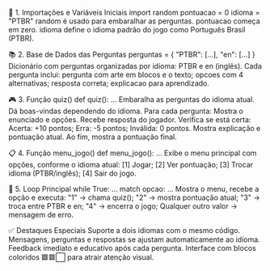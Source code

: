 🧩 1. Importações e Variáveis Iniciais
import random
pontuacao = 0
idioma = "PTBR"
random é usado para embaralhar as perguntas.
pontuacao começa em zero.
idioma define o idioma padrão do jogo como Português Brasil (PTBR).

📚 2. Base de Dados das Perguntas
perguntas = {
    "PTBR": [...],
    "en": [...]
}
Dicionário com perguntas organizadas por idioma: PTBR e en (inglês).
Cada pergunta inclui:
pergunta com arte em blocos e o texto;
opcoes com 4 alternativas;
resposta correta;
explicacao para aprendizado.

🎮 3. Função quiz()
def quiz():
    ...
Embaralha as perguntas do idioma atual.
Dá boas-vindas dependendo do idioma.
Para cada pergunta:
Mostra o enunciado e opções.
Recebe resposta do jogador.
Verifica se está certa:
Acerta: +10 pontos;
Erra: -5 pontos;
Inválida: 0 pontos.
Mostra explicação e pontuação atual.
Ao fim, mostra a pontuação final.

📋 4. Função menu_jogo()
def menu_jogo():
    ...
    Exibe o menu principal com opções, conforme o idioma atual:
[1] Jogar;
[2] Ver pontuação;
[3] Trocar idioma (PTBR/inglês);
[4] Sair do jogo.

🔁 5. Loop Principal
while True:
    ...
    match opcao:
        ...
Mostra o menu, recebe a opção e executa:
"1" → chama quiz();
"2" → mostra pontuação atual;
"3" → troca entre PTBR e en;
"4" → encerra o jogo;
Qualquer outro valor → mensagem de erro.

✅ Destaques Especiais
Suporte a dois idiomas com o mesmo código.
Mensagens, perguntas e respostas se ajustam automaticamente ao idioma.
Feedback imediato e educativo após cada pergunta.
Interface com blocos coloridos 🟩🟥⬜ para atrair atenção visual.





